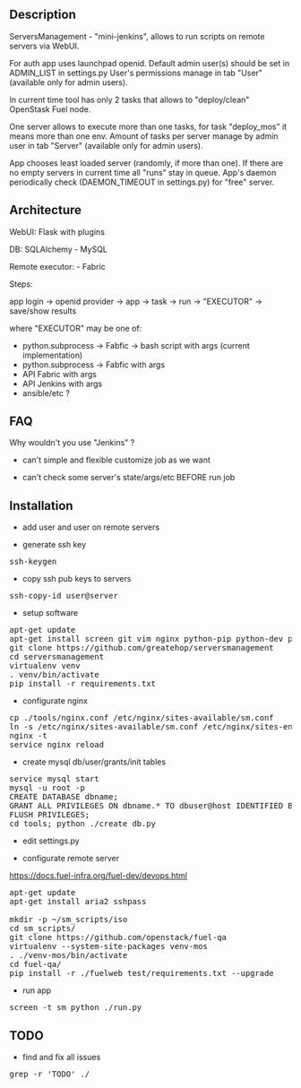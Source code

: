 ## Description

ServersManagement - "mini-jenkins", allows to run scripts on remote servers via WebUI.


For auth app uses launchpad openid. Default admin user(s) should be set in ADMIN_LIST in settings.py
User's permissions manage in tab "User" (available only for admin users).


In current time tool has only 2 tasks that allows to "deploy/clean" OpenStask Fuel node.


One server allows to execute more than one tasks, for task "deploy_mos" it means more than one env.
Amount of tasks per server manage by admin user in tab "Server" (available only for admin users).


App chooses least loaded server (randomly, if more than one).
If there are no empty servers in current time all "runs" stay in queue.
App's daemon periodically check (DAEMON_TIMEOUT in settings.py) for "free" server.


## Architecture

WebUI: Flask with plugins

DB: SQLAlchemy - MySQL

Remote executor: - Fabric

Steps:

app login -> openid provider -> app -> task -> run -> "EXECUTOR" -> save/show results

where "EXECUTOR" may be one of:
- python.subprocess -> Fabfic -> bash script with args (current implementation)
- python.subprocess -> Fabfic with args
- API Fabric with args
- API Jenkins with args
- ansible/etc ?

## FAQ

Why wouldn't you use "Jenkins" ?

- can't simple and flexible customize job as we want

- can't check some server's state/args/etc BEFORE run job

## Installation

- add user and user on remote servers

- generate ssh key

<pre>
ssh-keygen
</pre>

- copy ssh pub keys to servers

<pre>
ssh-copy-id user@server
</pre>

- setup software

<pre>
apt-get update
apt-get install screen git vim nginx python-pip python-dev python-virtualenv mysql-server libmysqlclient-dev
git clone https://github.com/greatehop/serversmanagement
cd serversmanagement
virtualenv venv
. venv/bin/activate
pip install -r requirements.txt
</pre>

- configurate nginx

<pre>
cp ./tools/nginx.conf /etc/nginx/sites-available/sm.conf
ln -s /etc/nginx/sites-available/sm.conf /etc/nginx/sites-enabled/
nginx -t
service nginx reload
</pre>

- create mysql db/user/grants/init tables

<pre>
service mysql start
mysql -u root -p
CREATE DATABASE dbname;
GRANT ALL PRIVILEGES ON dbname.* TO dbuser@host IDENTIFIED BY password WITH GRANT OPTION;
FLUSH PRIVILEGES;
cd tools; python ./create_db.py
</pre>

- edit settings.py

- configurate remote server

https://docs.fuel-infra.org/fuel-dev/devops.html

<pre>
apt-get update
apt-get install aria2 sshpass

mkdir -p ~/sm_scripts/iso
cd sm_scripts/
git clone https://github.com/openstack/fuel-qa
virtualenv --system-site-packages venv-mos
. ./venv-mos/bin/activate
cd fuel-qa/
pip install -r ./fuelweb_test/requirements.txt --upgrade
</pre>

- run app

<pre>
screen -t sm python ./run.py
</pre>

## TODO

- find and fix all issues

<pre>
grep -r 'TODO' ./
</pre>
